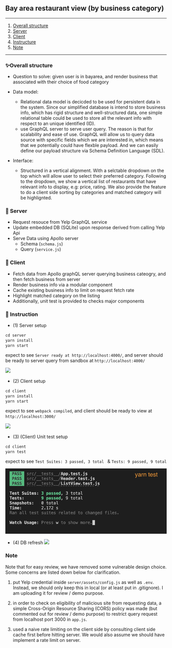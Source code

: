 ## Bay area restaurant view (by business category) 

---
1. [Overall structure ](#✨overall-structure)
2. [Server](#🔧-server)
3. [Client](#👀-client)
4. [Instructure](#📄-instruction)
5. [Note](#note)

---

### ✨Overall structure 
- Question to solve: given user is in bayarea, and render business that associated with their choice of food category

- Data model: 

    - Relational data model is decicded to be used for persistent data in the system. Since our simplified database is intend to store business info, which has rigid structure and well-structured data, one simple relational table could be used to store all the relevant info with respect to an unique identified (ID).
    - use GraphQL server to serve user query. The reason is that for scalability and ease of use. GraphQL will allow us to query data source with specific fields which we are interested in, which means that we potentially could have flexble payload. And we can easily define our payload structure via Schema Definition Language (SDL).

- Interface:

    - Structured in a vertical alignment. With a selctable dropdown on the top which will allow user to select their preferred category. Following to the dropdown, we show a vertical list of restaurants that have relevant info to display, e.g: price, rating. We also provide the feature to do a client side sorting by categories and matched category will be highlignted.

### 🔧 Server

- Request resouce from Yelp GraphQL service
- Update embedded DB (SQLite) upon response derived from calling Yelp Api 
- Serve Data using Apollo server
    - Schema (`schema.js`)
    - Query (`service.js`)

### 👀 Client

- Fetch data from Apollo graphQL server querying business cateogry, and then fetch business from server
- Render business info via a modular component
- Cache existing business info to limit on request fetch rate
- Highlight matched category on the listing
- Additionally, unit test is provided to checks major components

### 📄 Instruction

- (1) Server setup

```
cd server
yarn install
yarn start
```

expect to see `Server ready at http://localhost:4000/`, and server should be ready to server query from sandbox at `http://localhost:4000/` 

![](./demo/startserver.gif)


- (2) Client setup
```
cd client
yarn install
yarn start
```
expect to see `webpack compiled`, and client should be ready to view at `http://localhost:3000/`

![](./demo/startclient.gif)

- (3) (Client) Unit test setup
```
cd client
yarn test
```
expect to see 
`Test Suites: 3 passed, 3 total ` & `Tests: 9 passed, 9 total`

![](./demo/unit-test.png)

- (4) DB refresh
![](./demo/refreshdb.gif)

### Note

Note that for easy review, we have removed some vulnerable design choice. Some concerns are listed down below for clarification.
1. put Yelp credential inside `server/assets/config.js` as well as `.env`. Instead, we should only keep this in local (or at least put in .gitignore). I am uploading it for review / demo purpose.

2. in order to check on eligibility of malicious site from requesting data, a simple Cross-Origin Resource Sharing (CORS) policy was made (but commented out for review / demo purpose) to restrict query request from localhost port 3000 in `app.js`.

3. used a naive rate limiting on the client side by consulting client side cache first before hitting server. We would also assume we should have implement a rate limit on server.


